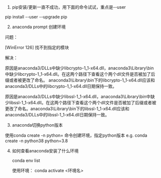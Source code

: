 1. pip安装/更新一直不成功，用下面的命令试试，重点是--user

  pip install --user --upgrade pip
  

2. anaconda prompt 创建环境

  问题：

  [WinError 126] 找不到指定的模块

  解决：

  原因是anaconda3/DLLs中缺少libcrypto-1_1-x64.dll，anaconda3\Library\bin中缺少libcrypto-1_1-x64.dll。在这两个路径下查看这个两个dll文件是否被加了后缀或者被更改了命名。              anaconda3\Library\bin下的libcrypto-1_1-x64.dll应该和anaconda3/DLLs中的libcrypto-1_1-x64.dll日期保持一致。

  原因是anaconda3/DLLs中缺少libssl-1_1-x64.dll，anaconda3\Library\bin中缺少libssl-1_1-x64.dll。在这两个路径下查看这个两个dll文件是否被加了后缀或者被更改了命名。anaconda3\Library\bin下的libssl-1_1-x64.dll应该和anaconda3/DLLs中的libssl-1_1-x64.dll日期保持一致。


3. anaconda切换python版本

  使用conda create -n <environment name> python=<version number> 命令创建环境，指定python版本
    e.g.  conda create -n python38 python=3.8

4. 如何查看anaconda安装了什么环境

    conda env list
    
    使用环境： conda activate <环境名>
